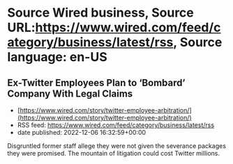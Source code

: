 # Source Wired business, Source URL:https://www.wired.com/feed/category/business/latest/rss, Source language: en-US

## Ex-Twitter Employees Plan to ‘Bombard’ Company With Legal Claims
 - [https://www.wired.com/story/twitter-employee-arbitration/](https://www.wired.com/story/twitter-employee-arbitration/)
 - RSS feed: https://www.wired.com/feed/category/business/latest/rss
 - date published: 2022-12-06 16:32:59+00:00

Disgruntled former staff allege they were not given the severance packages they were promised. The mountain of litigation could cost Twitter millions.
